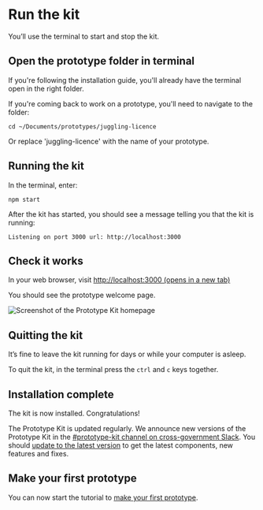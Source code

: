 # Run the kit

You’ll use the terminal to start and stop the kit.

## Open the prototype folder in terminal

If you're following the installation guide, you'll already have the terminal open in the right folder.

If you're coming back to work on a prototype, you'll need to navigate to the folder:

```
cd ~/Documents/prototypes/juggling-licence
```

Or replace 'juggling-licence' with the name of your prototype.

## Running the kit

In the terminal, enter:
```
npm start
```

After the kit has started, you should see a message telling you that the kit is running:
```
Listening on port 3000 url: http://localhost:3000
```

## Check it works

In your web browser, visit <a href="http://localhost:3000" target="_blank">http://localhost:3000 (opens in a new tab)</a>

You should see the prototype welcome page.

![Screenshot of the Prototype Kit homepage](/public/images/docs/prototype-kit-homepage.png)

## Quitting the kit

It’s fine to leave the kit running for days or while your computer is asleep.

To quit the kit, in the terminal press the `ctrl` and `c` keys together.

## Installation complete

The kit is now installed. Congratulations!

The Prototype Kit is updated regularly. We announce new versions of the Prototype Kit in the [#prototype-kit channel on cross-government Slack](https://ukgovernmentdigital.slack.com/messages/prototype-kit/). You should [update to the latest version](/docs/updating-the-kit) to get the latest components, new features and fixes. 

## Make your first prototype

You can now start the tutorial to [make your first prototype](/docs/make-first-prototype/start).
